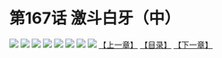 # 第167话 激斗白牙（中）
![](https://mhpic.xiaomingtaiji.net/comic/D/斗破苍穹拆分版/167话/1.jpg-zymk.middle.webp)
![](https://mhpic.xiaomingtaiji.net/comic/D/斗破苍穹拆分版/167话/2.jpg-zymk.middle.webp)
![](https://mhpic.xiaomingtaiji.net/comic/D/斗破苍穹拆分版/167话/3.jpg-zymk.middle.webp)
![](https://mhpic.xiaomingtaiji.net/comic/D/斗破苍穹拆分版/167话/4.jpg-zymk.middle.webp)
![](https://mhpic.xiaomingtaiji.net/comic/D/斗破苍穹拆分版/167话/5.jpg-zymk.middle.webp)
![](https://mhpic.xiaomingtaiji.net/comic/D/斗破苍穹拆分版/167话/6.jpg-zymk.middle.webp)
![](https://mhpic.xiaomingtaiji.net/comic/D/斗破苍穹拆分版/167话/7.jpg-zymk.middle.webp)
![](https://mhpic.xiaomingtaiji.net/comic/D/斗破苍穹拆分版/167话/8.jpg-zymk.middle.webp)
[【上一章】](./166.md)
[【目录】](./README.md)
[【下一章】](./168.md)

